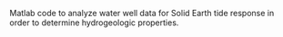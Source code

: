 Matlab code to analyze water well data for Solid Earth tide response in order to determine hydrogeologic properties.
